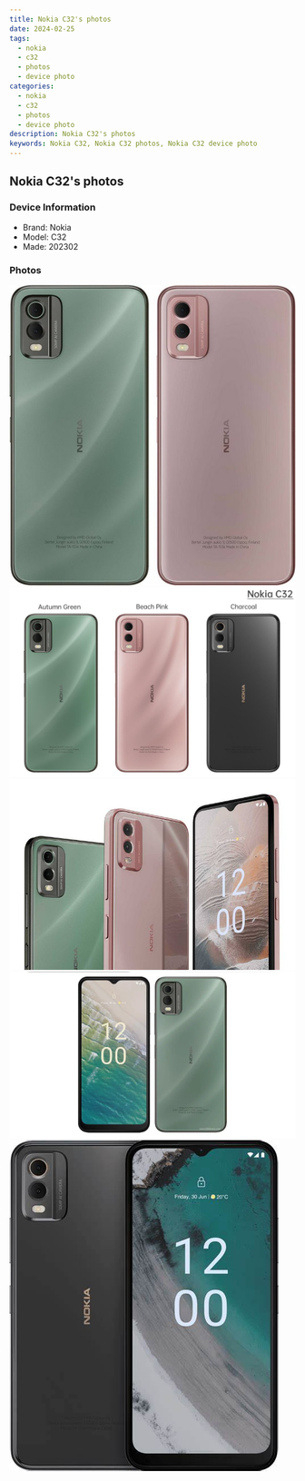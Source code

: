 ```yaml
---
title: Nokia C32's photos
date: 2024-02-25
tags: 
  - nokia
  - c32
  - photos
  - device photo
categories: 
  - nokia
  - c32
  - photos
  - device photo
description: Nokia C32's photos
keywords: Nokia C32, Nokia C32 photos, Nokia C32 device photo
---
```


## Nokia C32's photos

### Device Information

- Brand: Nokia
- Model: C32
- Made: 202302

### Photos

![/images/best-assets/devices/nokia/nokia-c32/1.jpg](/images/best-assets/devices/nokia/nokia-c32/1.jpg)
![/images/best-assets/devices/nokia/nokia-c32/2.jpg](/images/best-assets/devices/nokia/nokia-c32/2.jpg)
![/images/best-assets/devices/nokia/nokia-c32/3.jpg](/images/best-assets/devices/nokia/nokia-c32/3.jpg)
![/images/best-assets/devices/nokia/nokia-c32/4.jpg](/images/best-assets/devices/nokia/nokia-c32/4.jpg)
![/images/best-assets/devices/nokia/nokia-c32/5.jpg](/images/best-assets/devices/nokia/nokia-c32/5.jpg)
